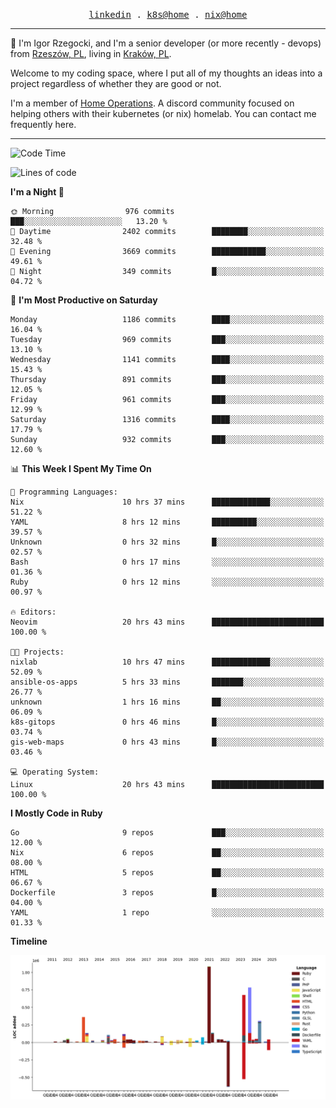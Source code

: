 <p align="center">
  <samp>
    <a href="https://www.linkedin.com/in/ajgon">linkedin</a> .
    <a href="https://github.com/deedee-ops/k8s-gitops">k8s@home</a> .
    <a href="https://github.com/deedee-ops/nixlab">nix@home</a>
  </samp>
</p>

----------------------------------------------------------------

:wave: I'm Igor Rzegocki, and I'm a senior developer (or more recently - devops) from [Rzeszów, PL](https://en.wikipedia.org/wiki/Rzesz%C3%B3w), living in [Kraków, PL](https://en.wikipedia.org/wiki/Krak%C3%B3w).

Welcome to my coding space, where I put all of my thoughts an ideas into a project regardless of whether they are good or not.

I'm a member of [Home Operations](https://discord.gg/home-operations). A discord community focused on helping others with their kubernetes (or nix) homelab. You can contact me frequently here.

----------------------------------------------------------------

<!--START_SECTION:waka-->
![Code Time](http://img.shields.io/badge/Code%20Time-684%20hrs%2055%20mins-blue)

![Lines of code](https://img.shields.io/badge/From%20Hello%20World%20I%27ve%20Written-4.7%20million%20lines%20of%20code-blue)

**I'm a Night 🦉** 

```text
🌞 Morning                976 commits         ███░░░░░░░░░░░░░░░░░░░░░░   13.20 % 
🌆 Daytime                2402 commits        ████████░░░░░░░░░░░░░░░░░   32.48 % 
🌃 Evening                3669 commits        ████████████░░░░░░░░░░░░░   49.61 % 
🌙 Night                  349 commits         █░░░░░░░░░░░░░░░░░░░░░░░░   04.72 % 
```
📅 **I'm Most Productive on Saturday** 

```text
Monday                   1186 commits        ████░░░░░░░░░░░░░░░░░░░░░   16.04 % 
Tuesday                  969 commits         ███░░░░░░░░░░░░░░░░░░░░░░   13.10 % 
Wednesday                1141 commits        ████░░░░░░░░░░░░░░░░░░░░░   15.43 % 
Thursday                 891 commits         ███░░░░░░░░░░░░░░░░░░░░░░   12.05 % 
Friday                   961 commits         ███░░░░░░░░░░░░░░░░░░░░░░   12.99 % 
Saturday                 1316 commits        ████░░░░░░░░░░░░░░░░░░░░░   17.79 % 
Sunday                   932 commits         ███░░░░░░░░░░░░░░░░░░░░░░   12.60 % 
```


📊 **This Week I Spent My Time On** 

```text
💬 Programming Languages: 
Nix                      10 hrs 37 mins      █████████████░░░░░░░░░░░░   51.22 % 
YAML                     8 hrs 12 mins       ██████████░░░░░░░░░░░░░░░   39.57 % 
Unknown                  0 hrs 32 mins       █░░░░░░░░░░░░░░░░░░░░░░░░   02.57 % 
Bash                     0 hrs 17 mins       ░░░░░░░░░░░░░░░░░░░░░░░░░   01.36 % 
Ruby                     0 hrs 12 mins       ░░░░░░░░░░░░░░░░░░░░░░░░░   00.97 % 

🔥 Editors: 
Neovim                   20 hrs 43 mins      █████████████████████████   100.00 % 

🐱‍💻 Projects: 
nixlab                   10 hrs 47 mins      █████████████░░░░░░░░░░░░   52.09 % 
ansible-os-apps          5 hrs 33 mins       ███████░░░░░░░░░░░░░░░░░░   26.77 % 
unknown                  1 hrs 16 mins       ██░░░░░░░░░░░░░░░░░░░░░░░   06.09 % 
k8s-gitops               0 hrs 46 mins       █░░░░░░░░░░░░░░░░░░░░░░░░   03.74 % 
gis-web-maps             0 hrs 43 mins       █░░░░░░░░░░░░░░░░░░░░░░░░   03.46 % 

💻 Operating System: 
Linux                    20 hrs 43 mins      █████████████████████████   100.00 % 
```

**I Mostly Code in Ruby** 

```text
Go                       9 repos             ███░░░░░░░░░░░░░░░░░░░░░░   12.00 % 
Nix                      6 repos             ██░░░░░░░░░░░░░░░░░░░░░░░   08.00 % 
HTML                     5 repos             ██░░░░░░░░░░░░░░░░░░░░░░░   06.67 % 
Dockerfile               3 repos             █░░░░░░░░░░░░░░░░░░░░░░░░   04.00 % 
YAML                     1 repo              ░░░░░░░░░░░░░░░░░░░░░░░░░   01.33 % 
```



**Timeline**

![Lines of Code chart](https://raw.githubusercontent.com/ajgon/ajgon/master/assets/bar_graph.png)


<!--END_SECTION:waka-->

